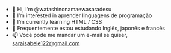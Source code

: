 - 👋 Hi, I’m @watashinonamaewasaradesu
- 👀 I’m interested in  aprender linguagens de programação
- 🌱 I’m currently learning HTML / CSS
- 💞️ Frequentemente estou estudando Inglês, japonês e francês
- 📫 Você pode me mandar um e-mail se quiser, saraisabele122@gmail.com 

<!---
watashinonamaewasaradesu/watashinonamaewasaradesu is a ✨ special ✨ repository because its `README.md` (this file) appears on your GitHub profile.
You can click the Preview link to take a look at your changes.
--->
